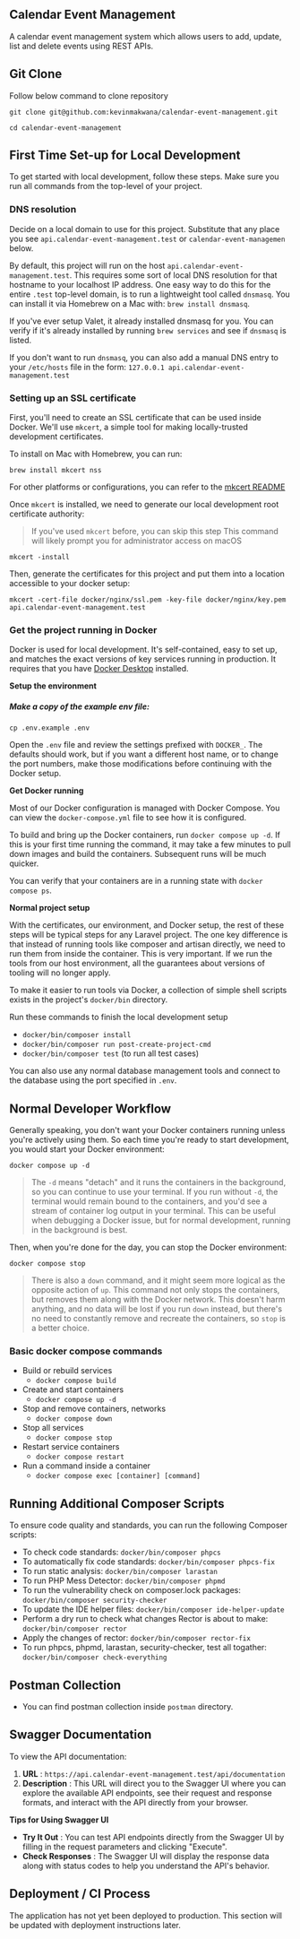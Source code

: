 ## Calendar Event Management

A calendar event management system which allows users to add, update, list and delete events using REST APIs.

## Git Clone

Follow below command to clone repository

`git clone git@github.com:kevinmakwana/calendar-event-management.git`

`cd calendar-event-management`

## First Time Set-up for Local Development

To get started with local development, follow these steps. Make sure you run all commands from the top-level of your project.

### DNS resolution

Decide on a local domain to use for this project. Substitute that any place you see `api.calendar-event-management.test` or `calendar-event-managemen` below.

By default, this project will run on the host `api.calendar-event-management.test`. This requires some sort of local DNS resolution for that hostname
to your localhost IP address. One easy way to do this for the entire `.test` top-level domain, is to run a lightweight tool
called `dnsmasq`. You can install it via Homebrew on a Mac with: `brew install dnsmasq`.

If you've ever setup Valet, it already installed dnsmasq for you. You can verify if it's already installed by running  `brew services` and see if `dnsmasq` is listed.

If you don't want to run `dnsmasq`, you can also add a manual DNS entry to your `/etc/hosts` file in the form: `127.0.0.1 api.calendar-event-management.test`

### Setting up an SSL certificate

First, you'll need to create an SSL certificate that can be used inside Docker. We'll use `mkcert`, a simple tool for
making locally-trusted development certificates.

To install on Mac with Homebrew, you can run:

`brew install mkcert nss`

For other platforms or configurations, you can refer to the [mkcert README](https://github.com/FiloSottile/mkcert)

Once `mkcert` is installed, we need to generate our local development root certificate authority:

> If you've used `mkcert` before, you can skip this step
> This command will likely prompt you for administrator access on macOS

`mkcert -install`

Then, generate the certificates for this project and put them into a location accessible to your docker setup:

`mkcert -cert-file docker/nginx/ssl.pem -key-file docker/nginx/key.pem  api.calendar-event-management.test`

### Get the project running in Docker

Docker is used for local development. It's self-contained, easy to set up, and matches the exact versions of key services
running in production. It requires that you have [Docker Desktop](https://www.docker.com/products/docker-desktop/) installed.

**Setup the environment**

##### Make a copy of the example env file:

`cp .env.example .env`

Open the `.env` file and review the settings prefixed with `DOCKER_`. The defaults should work, but if you want a different
host name, or to change the port numbers, make those modifications before continuing with the Docker setup.

**Get Docker running**

Most of our Docker configuration is managed with Docker Compose. You can view the `docker-compose.yml` file to see how it
is configured.

To build and bring up the Docker containers, run `docker compose up -d`. If this is your first time running the command, it
may take a few minutes to pull down images and build the containers. Subsequent runs will be much quicker.

You can verify that your containers are in a running state with `docker compose ps`.

**Normal project setup**

With the certificates, our environment, and Docker setup, the rest of these steps will be typical steps for any Laravel project. The one key difference is that instead of running tools like composer and artisan directly, we need to run them from inside the container. This is very important. If we run the tools from our host environment, all the guarantees about versions of tooling will no longer apply.

To make it easier to run tools via Docker, a collection of simple shell scripts exists in the project's `docker/bin` directory.

Run these commands to finish the local development setup

* `docker/bin/composer install`
* `docker/bin/composer run post-create-project-cmd`
* `docker/bin/composer test`  (to run all test cases)

You can also use any normal database management tools and connect to the database using the port specified in `.env`.

## Normal Developer Workflow

Generally speaking, you don't want your Docker containers running unless you're actively using them. So each time you're
ready to start development, you would start your Docker environment:

`docker compose up -d`

> The `-d` means "detach" and it runs the containers in the background, so you can continue to use your terminal. If you run
> without `-d`, the terminal would remain bound to the containers, and you'd see a stream of container log output in your
> terminal. This can be useful when debugging a Docker issue, but for normal development, running in the background is best.

Then, when you're done for the day, you can stop the Docker environment:

`docker compose stop`

> There is also a `down` command, and it might seem more logical as the opposite action of `up`. This command not only stops the containers, but removes them along with the Docker network. This doesn't harm anything, and no data will be lost if you run `down` instead, but there's no need to constantly remove and recreate the containers, so `stop` is a better choice.

### Basic docker compose commands

* Build or rebuild services
  * `docker compose build`
* Create and start containers
  * `docker compose up -d`
* Stop and remove containers, networks
  * `docker compose down`
* Stop all services
  * `docker compose stop`
* Restart service containers
  * `docker compose restart`
* Run a command inside a container
  * `docker compose exec [container] [command]`

## Running Additional Composer Scripts

To ensure code quality and standards, you can run the following Composer scripts:

* To check code standards:  `docker/bin/composer phpcs`
* To automatically fix code standards: `docker/bin/composer phpcs-fix`
* To run static analysis: `docker/bin/composer larastan`
* To run PHP Mess Detector: `docker/bin/composer phpmd`
* To run the vulnerability check on composer.lock packages: `docker/bin/composer security-checker`
* To update the IDE helper files: `docker/bin/composer ide-helper-update`
* Perform a dry run to check what changes Rector is about to make: `docker/bin/composer rector`
* Apply the changes of rector: `docker/bin/composer rector-fix`
* To run phpcs, phpmd, larastan, security-checker, test all togather: `docker/bin/composer check-everything`

## Postman Collection

* You can find postman collection inside `postman` directory.

## Swagger Documentation

To view the API documentation:

1. **URL** : `https://api.calendar-event-management.test/api/documentation`
2. **Description** : This URL will direct you to the Swagger UI where you can explore the available API endpoints, see their request and response formats, and interact with the API directly from your browser.

**Tips for Using Swagger UI**

* **Try It Out** : You can test API endpoints directly from the Swagger UI by filling in the request parameters and clicking "Execute".
* **Check Responses** : The Swagger UI will display the response data along with status codes to help you understand the API's behavior.

## Deployment / CI Process

The application has not yet been deployed to production. This section will be updated with deployment instructions later.
